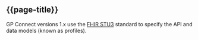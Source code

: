 ## {{page-title}}

GP Connect versions 1.x use the [FHIR STU3](http://hl7.org/fhir/STU3/) standard to specify the API and data models (known as profiles).